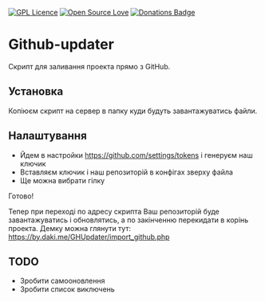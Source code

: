 [![GPL Licence](https://badges.frapsoft.com/os/gpl/gpl.svg?v=103)](https://opensource.org/licenses/GPL-3.0/)
[![Open Source Love](https://badges.frapsoft.com/os/v1/open-source.svg?v=103)](https://github.com/ellerbrock/open-source-badges/)
[![Donations Badge](https://yourdonation.rocks/images/badge.svg)](https://daki.me/sayThanks)

# Github-updater
Скрипт для заливання проекта прямо з GitHub.

## Установка
Копіюєм скрипт на сервер в папку куди будуть завантажуватись файли.

## Налаштування
- Йдем в настройки https://github.com/settings/tokens і генеруєм наш ключик
- Вставляєм ключик і наш репозиторій в конфігах зверху файла
- Ще можна вибрати гілку

Готово!

Тепер при переході по адресу скрипта Ваш репозиторій буде завантажуватись і обновлятись, а по закінченню перекидати в корінь проекта.
Демку можна глянути тут: https://by.daki.me/GHUpdater/import_github.php


## TODO
- Зробити самооновлення
- Зробити список виключень
